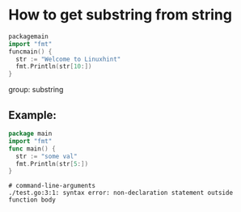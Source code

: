 # How to get substring from string

```go
packagemain
import "fmt"
funcmain() {
  str := "Welcome to Linuxhint"
  fmt.Println(str[10:])
}
```


group: substring

## Example: 
```go
package main
import "fmt"
func main() {
  str := "some val"
  fmt.Println(str[5:])
}
```
```
# command-line-arguments
./test.go:3:1: syntax error: non-declaration statement outside function body
```

